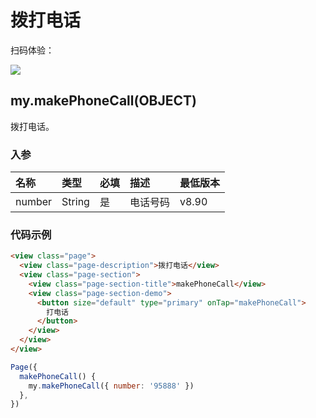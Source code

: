 # 拨打电话

扫码体验：

![](https://cache.amap.com/ecology/tool/miniapp/1563534539708.png)

## my.makePhoneCall(OBJECT)
拨打电话。

### 入参
| 名称 | 类型 | 必填 | 描述 | 最低版本 |
| :--- | :--- | :--- | :--- | :--- |
| number | String | 是 | 电话号码 | v8.90 |

### 代码示例

```html
<view class="page">
  <view class="page-description">拨打电话</view>
  <view class="page-section">
    <view class="page-section-title">makePhoneCall</view>
    <view class="page-section-demo">
      <button size="default" type="primary" onTap="makePhoneCall">
        打电话
      </button>
    </view>
  </view>
</view>
```

```Javascript
Page({
  makePhoneCall() {
    my.makePhoneCall({ number: '95888' })
  },
})
```
